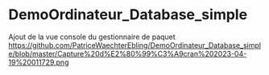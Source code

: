 # DemoOrdinateur_Database_simple
Ajout de la vue console du gestionnaire de paquet
https://github.com/PatriceWaechterEbling/DemoOrdinateur_Database_simple/blob/master/Capture%20d%E2%80%99%C3%A9cran%202023-04-19%20011729.png
